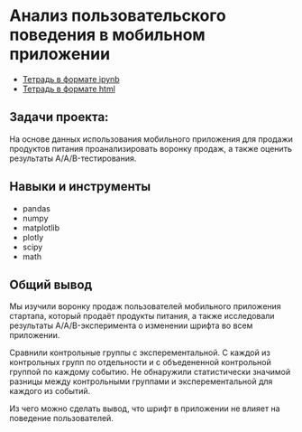 # Анализ пользовательского поведения в мобильном приложении

* [Тетрадь в формате ipynb](https://github.com/MrDuma/Portfolio/blob/main/Python/User%20behavior%20analysis/User%20behavior%20analysis.ipynb)
* [Тетрадь в формате html](https://github.com/MrDuma/Portfolio/blob/main/Python/User%20behavior%20analysis/User%20behavior%20analysis.html)

## Задачи проекта:
На основе данных использования мобильного приложения для продажи продуктов питания проанализировать воронку продаж, а также оценить результаты A/A/B-тестирования.

## Навыки и инструменты
- pandas
- numpy
- matplotlib
- plotly
- scipy
- math

## Общий вывод
Мы изучили воронку продаж пользователей мобильного приложения стартапа, который продаёт продукты питания, а также исследовали результаты A/A/B-эксперимента о изменении шрифта во всем приложении. 

Сравнили контрольные группы с эксперементальной. С каждой из контрольных групп по отдельности и с объедененной контрольной группой по каждому событию.
Не обнаружили статистически значимой разницы между контрольными группами и эксперементальной для каждого из событий.

Из чего можно сделать вывод, что шрифт в приложении не влияет на поведение пользователей.
